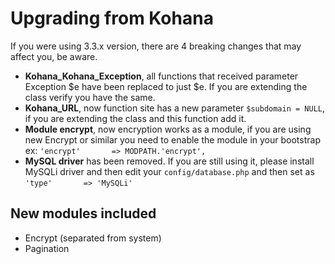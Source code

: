 # Upgrading from Kohana

If you were using 3.3.x version, there are 4 breaking changes that may affect you, be aware.

- **Kohana_Kohana_Exception**, all functions that received parameter Exception $e have been replaced to just $e. If you are extending the class verify you have the same.
- **Kohana_URL**, now function site has a new parameter `$subdomain = NULL`, if you are extending the class and this function add it.
- **Module encrypt**, now encryption works as a module, if you are using new Encrypt or similar you need to enable the module in your bootstrap ex: `'encrypt'       => MODPATH.'encrypt',` 
- **MySQL driver** has been removed. If you are still using it, please install MySQLi driver and then edit your `config/database.php` and then set as `'type'       => 'MySQLi'`

## New modules included

- Encrypt (separated from system)
- Pagination
